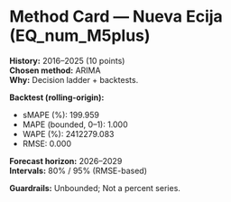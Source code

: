 # Method Card — Nueva Ecija (EQ_num_M5plus)

**History:** 2016–2025 (10 points)  
**Chosen method:** ARIMA  
**Why:** Decision ladder + backtests.

**Backtest (rolling-origin):**
- sMAPE (%): 199.959
- MAPE (bounded, 0–1): 1.000
- WAPE (%): 2412279.083
- RMSE: 0.000

**Forecast horizon:** 2026–2029  
**Intervals:** 80% / 95% (RMSE-based)

**Guardrails:** Unbounded; Not a percent series.
